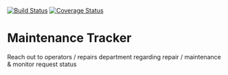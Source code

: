 [![Build Status](https://travis-ci.org/ascii-dev/maintenance-tracker.svg?branch=develop)](https://travis-ci.org/ascii-dev/maintenance-tracker)
[![Coverage Status](https://coveralls.io/repos/github/ascii-dev/maintenance-tracker/badge.svg)](https://coveralls.io/github/ascii-dev/maintenance-tracker)
# Maintenance Tracker
Reach out to operators / repairs department regarding repair / maintenance &amp; monitor request status
